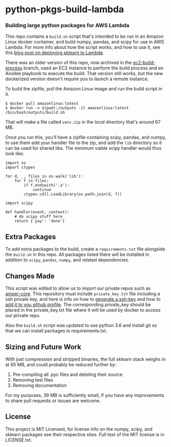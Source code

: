 # python-pkgs-build-lambda

### Building large python packages for AWS Lambda

This repo contains a `build.sh` script that's intended to be run in an Amazon
Linux docker container, and build numpy, pandas, and scipy for use in AWS
Lambda. For more info about how the script works, and how to use it, see this
[blog post on deploying sklearn to Lambda](https://serverlesscode.com/post/scikitlearn-with-amazon-linux-container/).

There was an older version of this repo, now archived in the
[ec2-build-process](https://github.com/ryansb/sklearn-build-lambda/tree/ec2-build-process)
branch, used an EC2 instance to perform the build process and an Ansible
playbook to execute the build. That version still works, but the new dockerized
version doesn't require you to launch a remote instance.

To build the zipfile, pull the Amazon Linux image and run the build script in
it.

```
$ docker pull amazonlinux:latest
$ docker run -v $(pwd):/outputs -it amazonlinux:latest /bin/bash/outputs/build.sh
```

That will make a file called `venv.zip` in the local directory that's around
67 MB.

Once you run this, you'll have a zipfile containing scipy, pandas, and numpy, to use them add your handler file to the zip, and add the `lib`
directory so it can be used for shared libs. The minimum viable scipy handler
would thus look like:

```
import os
import ctypes

for d, _, files in os.walk('lib'):
    for f in files:
        if f.endswith('.a'):
            continue
        ctypes.cdll.LoadLibrary(os.path.join(d, f))

import scipy

def handler(event, context):
    # do scipy stuff here
    return {'yay': 'done'}

```

## Extra Packages

To add extra packages to the build, create a `requirements.txt` file alongside
the `build.sh` in this repo. All packages listed there will be installed in
addition to `scipy`, `pandas`, `numpy`, and related dependencies.

## Changes Made

This script was edited to allow us to import our private repos such as [amper-core](https://github.com/ampertech/amper-core). This repository must include `private_key.txt` file including a ssh private key, and here is info on how to [generate a ssh-key](https://help.github.com/articles/generating-a-new-ssh-key-and-adding-it-to-the-ssh-agent/#generating-a-new-ssh-key) and how to [add it to you github profile](https://help.github.com/articles/adding-a-new-ssh-key-to-your-github-account/). The corresponding private_key should be placed in the private_key.txt file where it will be used by docker to access our private repo.

Also the `build.sh` script was updated to use python 3.6 and install git so that we can install packages in requirements.txt.

## Sizing and Future Work

With just compression and stripped binaries, the full sklearn stack weighs in
at 65 MB, and could probably be reduced further by:

1. Pre-compiling all .pyc files and deleting their source
1. Removing test files
1. Removing documentation

For my purposes, 39 MB is sufficiently small, if you have any improvements to
share pull requests or issues are welcome.

## License

This project is MIT Licensed, for license info on the numpy, scipy, and sklearn
packages see their respective sites. Full text of the MIT license is in
LICENSE.txt.
